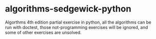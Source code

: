 # algorithms-sedgewick-python
  Algorthms 4th edition partial exercise in python, all the algorithms can be run with doctest,
  those not-programming exercises will be ignored, and some of other exercises are unsolved.
